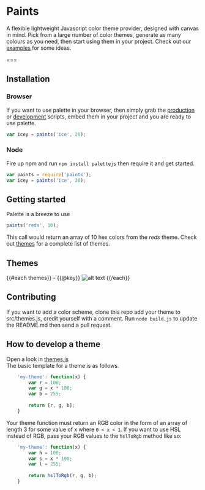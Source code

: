 Paints
=======

A flexible lightweight Javascript color theme provider, designed with canvas in mind. Pick from a large number of color themes, generate as many colours as you need, then start using them in your project. Check out our [examples]() for some ideas.  

===

## Installation
### Browser
If you want to use palette in your browser, then simply grab the [production](palettejs.min.js) or [development](palettejs.js) scripts, embed them in your project and you are ready to use palette.
```js
var icey = paints('ice', 20);
```

### Node
Fire up npm and run `npm install palettejs` then require it and get started.
```js
var paints = require('paints');
var icey = paints('ice', 30);
```

## Getting started

Palette is a breeze to use

```js
paints('reds', 10);
```

This call would return an array of 10 hex colors from the _reds_
theme. Check out [themes](#themes) for a complete list of themes.

## Themes
{{#each themes}} - {{@key}} 
![alt text](./themes/{{@key}}.png "{{@key}}")
{{/each}}

## Contributing

If you want to add a color scheme, clone this repo add your theme to src/themes.js, credit yourself with a comment. Run `node build.js` to update the README.md then send a pull request.

## How to develop a theme

Open a look in [themes.js](src/themes.js)  
The basic template for a theme is as follows.

```js
    'my-theme': function(x) {
        var r = 100;
        var g = x * 100;
        var b = 255;
        
        return [r, g, b];
    }
```

Your theme function must return an RGB color in the form of an array of length 3 for some value of x where `0 < x < 1`. If you want to use HSL instead of RGB, pass your RGB values to the `hslToRgb` method like so:

```js
    'my-theme': function(x) {
        var h = 100;
        var s = x * 100;
        var l = 255;
        
        return hslToRgb(r, g, b);
    }
```
